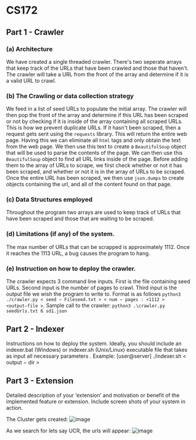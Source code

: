 # CS172

## Part 1 - Crawler
### (a) Architecture
We have created a single threaded crawler. There's two seperate arrays that keep track of the URLs that have been crawled and those that haven't. The crawler will take a URL from the front of the array and determine if it is a valid URL to crawl.
### (b) The Crawling or data collection strategy 
We feed in a list of seed URLs to populate the initial array. The crawler will then pop the front of the array and determine if this URL has been scraped or not by checking if it is inside of the array containing all scraped URLs. This is how we prevent duplicate URLs. If it hasn't been scraped, then a request gets sent using the `requests` library. This will return the entire web page. Having this we can eliminate all `html` tags and only obtain the text from the web page. We then use this text to create a `BeautifulSoup` object that will be used to parse the contents of the page. We can then use this `BeautifulSoup` object to find all URL links inside of the page. Before adding them to the array of URLs to scrape, we first check whether or not it has been scraped, and whether or not it is in the array of URLs to be scraped. Once the entire URL has been scraped, we then use `json.dumps` to create objects containing the url, and all of the content found on that page. 
### (c) Data Structures employed
Throughout the program two arrays are used to keep track of URLs that have been scraped and those that are waiting to be scraped. 
### (d) Limitations (if any) of the system.
The max number of URLs that can be scrapped is approximately 1112. Once it reaches the 1113 URL, a bug causes the program to hang.
### (e) Instruction on how to deploy the crawler. 
The crawler expects 3 command line inputs. First is the file containing seed URLs. Second input is the number of pages to crawl. Third input is the output file we wish the program to write to. Format is as follows `python3 ./crawler.py < seed − Fileseed.txt > < num − pages : <1112 > <output−file >`.
Sample call to the crawler: `python3 .\crawler.py seedUrls.txt 6 sd1.json`
## Part 2 - Indexer
Instructions on how to deploy the system. Ideally, you should include an indexer.bat (Windows) or indexer.sh (Unix/Linux) executable file that takes as input all necessary parameters .  Example: [user@server] ./indexer.sh < output − dir >


## Part 3 - Extension
Detailed description of your ‘extension’ and motivation or benefit of the implemented feature or extension. Include screen shots of your system in action.


The Cluster gets created: 
![image](https://user-images.githubusercontent.com/43709736/121450775-342f9680-c951-11eb-8d8e-b8a15e046b96.png)

As we search for lets say UCR, the urls will appear: 
![image](https://user-images.githubusercontent.com/43709736/121450557-d56a1d00-c950-11eb-8564-1f9d3d74cc9c.png)
